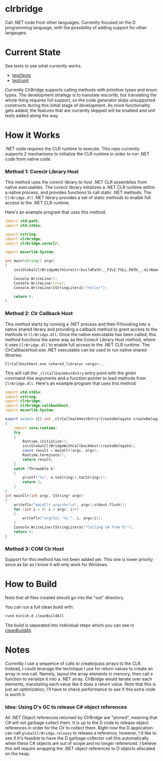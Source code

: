 # clrbridge

Call .NET code from other languages.  Currently focused on the D programming language, with the possibility of adding support for other langauges.

# Current State

See tests to see what currently works.

* [test/tests](test/tests)
* [test/unit](test/unit)

Currently ClrBridge supports calling methods with primitive types and enum types.  The development strategy is to translate mscorlib, but translating the whole thing requires full support, so the code generator skips unsupported constructs during this initial stage of development.  As more functionality gets added, the features that are currently skipped will be enabled and unit tests added along the way.

# How it Works

.NET code requires the CLR runtime to execute.  This repo currently supports 2 mechanisms to initialize the CLR runtime in order to run .NET code from native code.

### Method 1: Coreclr Library Host

This method uses the coreclr library to host .NET CLR assemblies from native executables. The coreclr library initializes a .NET CLR runtime within a native process, and provides functions to call static .NET methods. The `ClrBridge.dll` .NET library provides a set of static methods to enable full access to the .NET CLR runtime.

Here's an example program that uses this method:
```D
import std.path;
import std.stdio;

import cstring;
import clrbridge;
import clrbridge.coreclr;

import mscorlib.System;

int main(string[] args)
{
    initGlobalClrBridgeWithCoreclr(buildPath(__FILE_FULL_PATH__.dirName, "out", "ClrBridge.dll"));

    Console.WriteLine();
    Console.WriteLine(true);
    Console.WriteLine(CStringLiteral!"hello!");

    return 0;
}
```

### Method 2: Clr Callback Host

This method starts by running a .NET process and then P/Invoking into a native shared library and providing a callback method to grant access to the methods in `ClrBridge.dll`.  Once the native executable has been called, this method functions the same way as the Coreclr Library Host method, where it uses `ClrBridge.dll` to enable full access to the .NET CLR runtime. The ClrCallbackHost.exe .NET executable can be used to run native shared libraries:
```
ClrCallbackHost.exe <shared_library> <args>...
```
This will call the `_clrCallbackHostEntry` entry point with the given command-line arguments and a function pointer to load methods from `ClrBridge.dll`.  Here's an example program that uses this method:

```D
import std.stdio;
import cstring;
import clrbridge;
import clrbridge.callbackhost;
import mscorlib.System;

export extern (C) int _clrCallbackHostEntry(CreateDelegate createDelegate, int argc, CString* argv/*, CString* envp*/)
{
    import core.runtime;
    try
    {
        Runtime.initialize();
        initGlobalClrBridgeWithCallbackHost(createDelegate);
        const result = mainClr(argc, argv);
        Runtime.terminate();
        return result;
    }
    catch (Throwable e)
    {
        printf("%s", e.toString().toCString());
        return 1;
    }
}
int mainClr(int argc, CString* argv)
{
    writefln("mainClr argc=%s!\n", argc);stdout.flush();
    for (int i = 0; i < argc; i++)
    {
        writefln("arg[%s] '%s'", i, argv[i]);
    }
    Console.WriteLine(CStringLiteral!"Calling C# from D!");
    return 0;
}
```

### Method 3: COM Clr Host

Support for this method has not been added yet.  This one is lower priority since as far as I know it will only work for Windows.

# How to Build

Note that all files created should go into the "out" directory.

You can run a full clean build with:
```bash
rund minish.d cleanBuildAll
```

The build is separated into individual steps which you can see in [cleanBuildAll](cleanBuildAll).

# Notes

Currently I use a sequence of calls to create/pass arrays to the CLR.  Instead, I could leverage the technique I use for return values to create an array in one call.  Namely, layout the array elements in memory, then call a function to serialize it into a .NET array.  ClrBridge would iterate over each elements, marshaling each value like it does a return value.  Note that this is just an optimization, I'll have to check performance to see if this extra code is worth it.

### Idea: Using D's GC to release C# object references

All .NET Object references returned by ClrBridge are "pinned", meaning that C# will not garbage collect them.  It is up to the D code to release object references in order for the Clr to collect them.  Right now the D application can call `globalClrBridge.release` to release a reference, however, I'd like to see if it's feasible to have the D garbage collector call this automatically when these C# objects are out of scope and no longer referenced. I believe this will require wrapping the .NET object references to D objects allocated on the heap.
